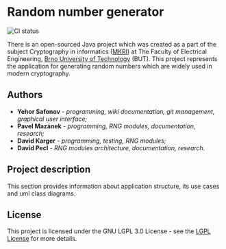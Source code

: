 # Random number generator
![CI status](https://img.shields.io/badge/build-passing-brightgreen.svg)

There is an open-sourced Java project which was created as a part of the subject Cryptography in informatics ([MKRI](https://www.vutbr.cz/en/students/courses/detail/133999)) at The Faculty of Electrical Engineering, [Brno University of Technology](https://www.vutbr.cz/en/) (BUT). This project represents the application for generating random numbers which are widely used in modern cryptography.


## Authors

* **Yehor Safonov** - *programming, wiki documentation, git management, graphical user interface;*
* **Pavel Mazánek** - *programming, RNG modules, documentation, research;*
* **David Karger** - *programming, testing, RNG modules;*
* **David Pecl** - *RNG modules architecture, documentation, research.*

## Project description

This section provides information about application structure, its use cases and uml class diagrams.

## License

This project is licensed under the GNU LGPL 3.0 License - see the [LGPL License](https://www.gnu.org/licenses/lgpl-3.0.en.html) for more details.
